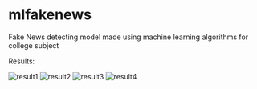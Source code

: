 # mlfakenews
Fake News detecting model made using machine learning algorithms for college subject

Results:

![result1](https://github.com/danieln0bre/mlfakenews/assets/93790854/600ae9ac-5445-4072-90f7-a134ff98ebc9)
![result2](https://github.com/danieln0bre/mlfakenews/assets/93790854/5bc2f312-376a-4ad6-8882-9205537824ef)
![result3](https://github.com/danieln0bre/mlfakenews/assets/93790854/18626858-35c8-45cb-b774-156ce2dada6c)
![result4](https://github.com/danieln0bre/mlfakenews/assets/93790854/eeb5537a-5a62-4602-b834-6eb4210c8115)
